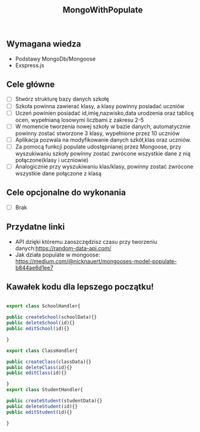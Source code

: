 <h2 align="center">MongoWithPopulate</h2>

<br>

## Wymagana wiedza

- Podstawy MongoDb/Mongoose 
- Exspress.js

## Cele główne
- [ ] Stwórz strukturę bazy danych szkołę
- [ ] Szkoła powinna zawierać klasy, a klasy powinny posiadać uczniów
- [ ] Uczeń powinien posiadać id,imię,nazwisko,data urodzenia oraz tablicę ocen, wypełnianą losowymi liczbami z zakresu 2-5
- [ ] W momencie tworzenia nowej szkoły w bazie danych, automatycznie powinny zostać stworzone 3 klasy, wypełnione przez 10 uczniów
- [ ] Aplikacja pozwala na modyfikowanie danych szkół,klas oraz uczniów.
- [ ] Za pomocą funkcji populate udostępnianej przez Mongoose, przy wyszukiwaniu szkoły powinny zostać zwrócone wszystkie dane z nią połączone(klasy i uczniowie)
- [ ] Analogicznie przy wyszukiwaniu klas/klasy, powinny zostać zwrócone wszystkie dane połączone z klasą

## Cele opcjonalne do wykonania
* [ ] Brak

## Przydatne linki
- API dzięki któremu zaoszczędzisz czasu przy tworzeniu danych:https://random-data-api.com/
- Jak działa populate w mongoose: https://medium.com/@nicknauert/mongooses-model-populate-b844ae6d1ee7

## Kawałek kodu dla lepszego początku!

```typescript

export class SchoolHandler{

public createSchool(schoolData){}
public deleteSchool(id){}
public editSchool(id){}

}

export class ClassHandler{

public createClass(classData){}
public deleteClass(id){}
public editClass(id){}

}
export class StudentHandler{

public createStudent(studentData){}
public deleteStudent(id){}
public editStudent(id){}

}
```


